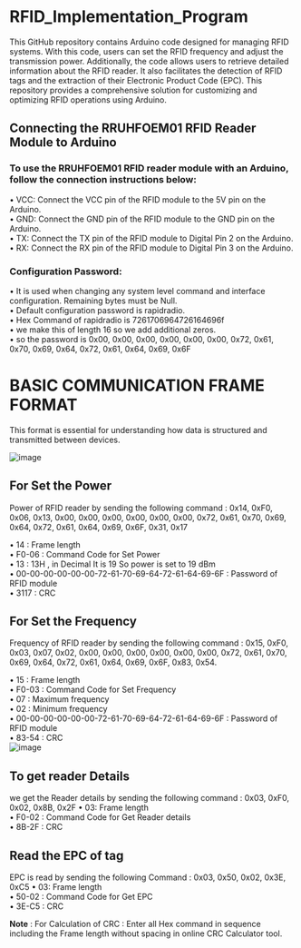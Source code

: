 # RFID_Implementation_Program
This GitHub repository contains Arduino code designed for managing RFID systems. With this code, users can set the RFID frequency and adjust the transmission power. Additionally, the code allows users to retrieve detailed information about the RFID reader. It also facilitates the detection of RFID tags and the extraction of their Electronic Product Code (EPC). This repository provides a comprehensive solution for customizing and optimizing RFID operations using Arduino.

<h2>Connecting the RRUHFOEM01 RFID Reader Module to Arduino</h2>
<h3>To use the RRUHFOEM01 RFID reader module with an Arduino, follow the connection instructions below:</h3>

• VCC: Connect the VCC pin of the RFID module to the 5V pin on the Arduino.<br>
• GND: Connect the GND pin of the RFID module to the GND pin on the Arduino.<br>
• TX: Connect the TX pin of the RFID module to Digital Pin 2 on the Arduino.<br>
• RX: Connect the RX pin of the RFID module to Digital Pin 3 on the Arduino.<br>

<h3>Configuration Password:</h3> 
• It is used when changing any system level command and interface configuration. Remaining bytes must be Null.<br>
• Default configuration password is rapidradio.<br>
• Hex Command of rapidradio is 7261706964726164696f<br>
• we make this of length 16 so we add additional zeros.<br>
• so the password is 0x00, 0x00, 0x00, 0x00, 0x00, 0x00, 0x72, 0x61, 0x70, 0x69, 0x64, 0x72, 0x61, 0x64, 0x69, 0x6F<br>

<h1>BASIC COMMUNICATION FRAME FORMAT</h1>
This format is essential for understanding how data is structured and transmitted between devices.

![image](https://github.com/Akash-shakya/RFID_Implementation_Program/assets/48617331/ba45fa6f-5f0c-4c98-8797-39f24ed1f9d2)


<h2>For Set the Power</h2>
Power of RFID reader by sending the following command :
0x14, 0xF0, 0x06, 0x13, 0x00, 0x00, 0x00, 0x00, 0x00, 0x00, 0x72, 0x61, 0x70, 0x69, 0x64, 0x72, 0x61, 0x64, 0x69, 0x6F, 0x31, 0x17

• 14 : Frame length <br>
• F0-06 : Command Code for Set Power<br>
• 13 : 13H , in Decimal It is 19 So power is set to 19 dBm<br>
• 00-00-00-00-00-00-72-61-70-69-64-72-61-64-69-6F : Password of RFID module<br>
• 3117 : CRC<br>

<h2>For Set the Frequency</h2>
Frequency of RFID reader by sending the following command :
0x15, 0xF0, 0x03, 0x07, 0x02, 0x00, 0x00, 0x00, 0x00, 0x00, 0x00, 0x72, 0x61, 0x70, 0x69, 0x64, 0x72, 0x61, 0x64, 0x69, 0x6F, 0x83, 0x54. 

• 15 : Frame length <br>
• F0-03 : Command Code for Set Frequency <br>
• 07 : Maximum frequency <br>
• 02 : Minimum frequency <br>
• 00-00-00-00-00-00-72-61-70-69-64-72-61-64-69-6F : Password of RFID module <br>
• 83-54 : CRC <br>
![image](https://github.com/Akash-shakya/RFID_Implementation_Program/assets/48617331/f49b844f-d581-43e4-8597-1e531292e293)

<h2>To get reader Details</h2>
we get the Reader details by sending the following command : 0x03, 0xF0, 0x02, 0x8B, 0x2F
• 03: Frame length<br>
• F0-02 : Command Code for Get Reader details<br>
• 8B-2F : CRC<br>

<h2>Read the EPC of tag</h2>
EPC is read by sending the following Command : 0x03, 0x50, 0x02, 0x3E, 0xC5
• 03: Frame length<br>
• 50-02 : Command Code for Get EPC<br>
• 3E-C5 : CRC<br>

<b>Note</b> : For Calculation of CRC : Enter all Hex command in sequence including the Frame length without spacing in online CRC Calculator tool.   
